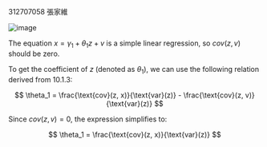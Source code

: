312707058 張家維

![image](https://github.com/user-attachments/assets/339e88a5-26e4-4d16-87df-9611306b2b6c)

The equation $x = \gamma_1 + \theta_1 z + v$ is a simple linear regression, so $cov(z, v)$ should be zero.

To get the coefficient of $z$ (denoted as $\theta_1$), we can use the following relation derived from 10.1.3:

$$
\theta_1 = \frac{\text{cov}(z, x)}{\text{var}(z)} - \frac{\text{cov}(z, v)}{\text{var}(z)}
$$

Since $cov(z, v) = 0$, the expression simplifies to:

$$
\theta_1 = \frac{\text{cov}(z, x)}{\text{var}(z)}
$$
